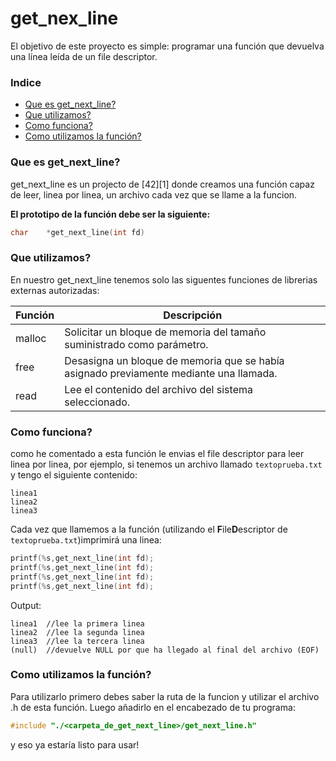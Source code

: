 # get_nex_line
El objetivo de este proyecto es simple: programar una función que devuelva una línea leída de un file descriptor.
### Indice
* [Que es get_next_line?](#que-es-get_next_line)
* [Que utilizamos?](#que-utilizamos)
* [Como funciona?](#como-funciona)
* [Como utilizamos la función?](#como-utilizamos-la-función)

### Que es get_next_line?
get_next_line es un projecto de [42][1] donde creamos una función capaz de leer, linea por linea, un archivo cada vez que
se llame a la funcion.

<b>El prototipo de la función debe ser la siguiente:</b>

```C
char	*get_next_line(int fd)
```

### Que utilizamos?
En nuestro get_next_line tenemos solo las siguentes funciones de librerias externas autorizadas:

| Función  | Descripción														 			|
|-------|-----------------------------------------------------------------------------------|
| malloc | Solicitar un bloque de memoria del tamaño suministrado como parámetro.     													|
| free | Desasigna un bloque de memoria que se había asignado previamente mediante una llamada. 											|
| read |  Lee el contenido del archivo del sistema seleccionado.               									|


### Como funciona?

como he comentado a esta función le envias el file descriptor para leer linea por linea, por ejemplo, si tenemos un archivo
llamado `textoprueba.txt` y tengo el siguiente contenido:  

	linea1  
 	linea2  
  	linea3

Cada vez que llamemos a la función (utilizando el **F**ile**D**escriptor de `textoprueba.txt`)imprimirá una linea:
```C
printf(%s,get_next_line(int fd);
printf(%s,get_next_line(int fd);
printf(%s,get_next_line(int fd);
printf(%s,get_next_line(int fd);
```
Output:

	linea1  //lee la primera linea
	linea2  //lee la segunda linea
	linea3  //lee la tercera linea
	(null)  //devuelve NULL por que ha llegado al final del archivo (EOF)

### Como utilizamos la función?

Para utilizarlo primero debes saber la ruta de la funcion y utilizar el archivo .h de esta función. Luego añadirlo en el
encabezado de tu programa:

```C
#include "./<carpeta_de_get_next_line>/get_next_line.h"
```

y eso ya estaría listo para usar!